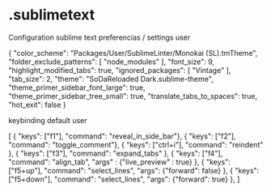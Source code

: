 # .sublimetext
Configuration sublime text
preferencias / settings user

{
	"color_scheme": "Packages/User/SublimeLinter/Monokai (SL).tmTheme",
	"folder_exclude_patterns":
	[
		"node_modules"
	],
	"font_size": 9,
	"highlight_modified_tabs": true,
	"ignored_packages":
	[
		"Vintage"
	],
	"tab_size": 2,
	"theme": "SoDaReloaded Dark.sublime-theme",
	"theme_primer_sidebar_font_large": true,
	"theme_primer_sidebar_tree_small": true,
	"translate_tabs_to_spaces": true,
	"hot_exit": false
}

keybinding default user

[
  { "keys": ["f1"], "command": "reveal_in_side_bar"},
  { "keys": ["f2"], "command": "toggle_comment"},
  { "keys": ["ctrl+i"], "command": "reindent" },
  { "keys": ["f3"], "command": "expand_tabs" },
  {
    "keys": ["f4"], "command": "align_tab",
    "args" : {"live_preview" : true}
  },
  { "keys": ["f5+up"], "command": "select_lines", "args": {"forward": false} },
  { "keys": ["f5+down"], "command": "select_lines", "args": {"forward": true} },
]

